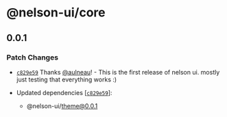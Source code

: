 # @nelson-ui/core

## 0.0.1
### Patch Changes



- [`c829e59`](https://github.com/fungible-systems/nelson-ui/commit/c829e59d4f5a158576eaa335a5efb70b50298758) Thanks [@aulneau](https://github.com/aulneau)! - This is the first release of nelson ui. mostly just testing that everything works :)

- Updated dependencies [[`c829e59`](https://github.com/fungible-systems/nelson-ui/commit/c829e59d4f5a158576eaa335a5efb70b50298758)]:
  - @nelson-ui/theme@0.0.1
